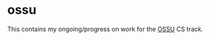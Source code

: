# ossu
This contains my ongoing/progress on work for the [OSSU](https://github.com/ossu/computer-science) CS track.
